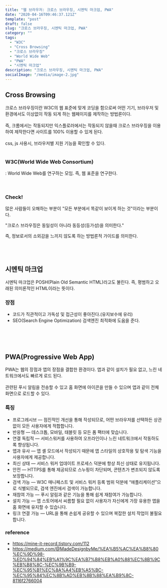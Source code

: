```yaml
---
title: "웹 브라우저: 크로스 브라우징, 시멘틱 마크업, PWA"
date: "2020-04-16T09:46:37.121Z"
template: "post"
draft: false
slug: "크로스 브라우징, 시멘틱 마크업, PWA"
category: ""
tags:
  - "W3C"
  - "Cross Browsing"
  - "크로스 브라우징"
  - "World Wide Web"
  - "PWA"
  - "시멘틱 마크업"
description: "크로스 브라우징, 시멘틱 마크업, PWA"
socialImage: "/media/image-2.jpg"
---
```


## Cross Browsing

크로스 브라우징이란 W3C의 웹 표준에 맞게 코딩을 함으로써 어떤 기기, 브라우저 및 환경에서도 이상없이 작동 되게 하는 웹페이지를 제작하는 방법론이다.
<br><br>
즉, 크롬에서는 작동되지만 익스플로러에서는 작동되지 않을때 크로스 브라우징을 이용하여 제작한다면 사이트를 100% 이용할 수 있게 된다.
<br><br>
css, js 사용시, 브라우저별 지원 기능을 확인할 수 있다.
<br><br>

### W3C(World Wide Web Consortium)

: World Wide Web를 연구하는 모임. 즉, 웹 표준을 연구한다.
<br><br><br>

### Check!

많은 사람들이 오해하는 부분이 "모든 부분에서 똑같이 보이게 하는 것"이라는 부분이다.<br>

"크로스 브라우징은 동일성이 아니라 동등성(등가성)을 의미한다."<br>

즉, 정보로서의 소외감을 느끼지 않도록 하는 방법론적 가이드를 의미한다.<br>
<br><br><br>

## 시멘틱 마크업

시멘틱 마크업은 POSH(Plain Old Semantic HTML)라고도 불린다. 즉, 평범하고 오래된 의미론적인 HTML이라는 뜻이다.

### 장점

- 코드가 직관적이고 가독성 및 접근성이 좋아진다.(유지보수에 유리)
- SEO(Search Engine Optimization) 검색엔진 최적화에 도움을 준다.

<br><br><br>

## PWA(Progressive Web App)

PWA는 웹의 장점과 앱의 장점을 결합한 환경이다. 앱과 같이 설치가 필요 없고, 느린 네트워크에서도 빠르게 로드 된다.
<br><br>
관련된 푸시 알림을 전송할 수 있고 홈 화면에 아이콘을 만들 수 있으며 앱과 같이 전체화면으로 로드할 수 있다.
<br>

### 특징

- 프로그레시브 — 점진적인 개선을 통해 작성되므로, 어떤 브라우저를 선택하든 상관없이 모든 사용자에게 적합합니다.
- 반응형 — 데스크톱, 모바일, 태블릿 등 모든 폼 팩터에 맞습니다.
- 연결 독립적 — 서비스워커를 사용하여 오프라인이나 느린 네트워크에서 작동하도록 향상됩니다.
- 앱과 유사 — 앱 셸 모드에서 작성되기 때문에 앱 스타일의 상호작용 및 탐색 기능을 사용자에게 제공합니다.
- 최신 상태 — 서비스 워커 업데이트 프로세스 덕분에 항상 최신 상태로 유지됩니다.
- 안전 — HTTPS를 통해 제공되므로 스누핑이 차단되며, 콘텐츠가 변조되지 않도록 보장합니다.
- 검색 가능 — W3C 매니페스트 및 서비스 워커 등록 범위 덕분에 “애플리케이션”으로 식별되므로, 검색 엔진에서 검색이 가능합니다.
- 재참여 가능 — 푸시 알림과 같은 기능을 통해 쉽게 재참여가 가능합니다.
- 설치 가능 — 앱 스토어에서 씨름할 필요 없이 사용자가 자신에게 가장 유용한 앱을 홈 화면에 유지할 수 있습니다.
- 링크 연결 가능 — URL을 통해 손쉽게 공유할 수 있으며 복잡한 설치 작업이 불필요합니다.

### reference

- https://mine-it-record.tistory.com/112
- https://medium.com/@MadeDesignbyMe/%EA%B5%AC%EA%B8%80%EC%9D%98-%ED%94%84%EB%A1%9C%EA%B7%B8%EB%A0%88%EC%8B%9C%EB%B8%8C-%EC%9B%B9-%EC%95%B1%EC%8A%A4%EB%A5%BC-%EC%95%84%EC%8B%AD%EB%8B%88%EA%B9%8C-8116f2766004
